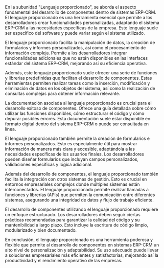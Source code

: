 En la subunidad "Lenguaje proporcionado", se aborda el aspecto fundamental del desarrollo de componentes dentro de sistemas ERP-CRM. El lenguaje proporcionado es una herramienta esencial que permite a los desarrolladores crear funcionalidades personalizadas, adaptando el sistema ERP-CRM a las necesidades específicas de la empresa. Este lenguaje suele ser específico del software y puede variar según el sistema utilizado.

El lenguaje proporcionado facilita la manipulación de datos, la creación de formularios y informes personalizados, así como el procesamiento de información compleja. Permite a los desarrolladores integrar funcionalidades adicionales que no están disponibles en las interfaces estándar del sistema ERP-CRM, mejorando así su eficiencia operativa.

Además, este lenguaje proporcionado suele ofrecer una serie de funciones y librerías predefinidas que facilitan el desarrollo de componentes. Estas herramientas permiten realizar tareas como la inserción, modificación y eliminación de datos en los objetos del sistema, así como la realización de consultas complejas para obtener información relevante.

La documentación asociada al lenguaje proporcionado es crucial para el desarrollo exitoso de componentes. Ofrece una guía detallada sobre cómo utilizar las funciones disponibles, cómo estructurar el código y cómo depurar posibles errores. Esta documentación suele estar disponible en formato digital dentro del sistema ERP-CRM o puede ser consultada en línea.

El lenguaje proporcionado también permite la creación de formularios e informes personalizados. Esto es especialmente útil para mostrar información de manera más clara y accesible, adaptándola a las necesidades específicas de los usuarios finales. Los desarrolladores pueden diseñar formularios que incluyan campos personalizados, validaciones específicas y lógica adicional.

Además del desarrollo de componentes, el lenguaje proporcionado también facilita la integración con otros sistemas de gestión. Esto es crucial en entornos empresariales complejos donde múltiples sistemas están interconectados. El lenguaje proporcionado permite realizar llamadas a funciones y librerías (APIs) que permiten la comunicación entre diferentes sistemas, asegurando una integridad de datos y flujo de trabajo eficiente.

El desarrollo de componentes utilizando el lenguaje proporcionado requiere un enfoque estructurado. Los desarrolladores deben seguir ciertas prácticas recomendadas para garantizar la calidad del código y su mantenibilidad a largo plazo. Esto incluye la escritura de código limpio, modularizado y bien documentado.

En conclusión, el lenguaje proporcionado es una herramienta poderosa y flexible que permite al desarrollo de componentes en sistemas ERP-CRM un alto nivel de personalización y adaptabilidad. Su uso adecuado puede llevar a soluciones empresariales más eficientes y satisfactorias, mejorando así la productividad y el rendimiento operativo de las empresas.
